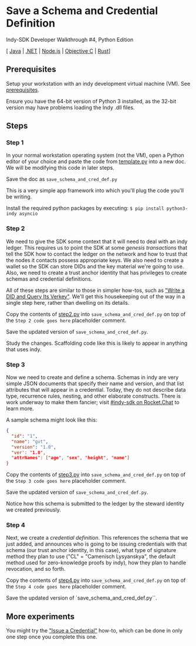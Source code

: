 # Save a Schema and Credential Definition

Indy-SDK Developer Walkthrough #4, Python Edition

[ [Java](../java/README.md) | [.NET](../../not-yet-written.md) | [Node.js](../../not-yet-written.md) | [Objective C](../../not-yet-written.md) | [Rust](../rust/README.md)]


## Prerequisites

Setup your workstation with an indy development virtual machine (VM). See [prerequisites](../../prerequisites.md).

Ensure you have the 64-bit version of Python 3 installed, as the 32-bit version may have problems loading the Indy .dll files.

## Steps

### Step 1

In your normal workstation operating system (not the VM), open a Python editor of your
choice and paste the code from [template.py](template.py)
into a new doc. We will be modifying this code in later steps.

Save the doc as `save_schema_and_cred_def.py`

This is a very simple app framework into which you'll plug the code you'll be writing.

Install the required python packages by executing: `$ pip install python3-indy asyncio`

### Step 2

We need to give the SDK some context that it will need
to deal with an indy ledger. This requires us to point the SDK at some
*genesis transactions* that tell the SDK how to contact the ledger on
the network and how to trust that the nodes it contacts possess
appropriate keys. We also need to create a wallet so the SDK can store
DIDs and the key material we're going to use. Also, we need
to create a trust anchor identity that has privileges to create schemas
and credential definitions.

All of these steps are similar to those in simpler how-tos, such as
["Write a DID and Query Its Verkey"](../../write-did-and-query-verkey/python/readme.md).
We'll get this housekeeping out of
the way in a single step here, rather than dwelling on its details.

Copy the contents of [step2.py](step2.py) into
`save_schema_and_cred_def.py` on top of the `Step 2 code goes here` placeholder comment.

Save the updated version of `save_schema_and_cred_def.py`.

Study the changes. Scaffolding code like this is likely to appear in anything
that uses indy.

### Step 3

Now we need to create and define a schema. Schemas in indy are very simple
JSON documents that specify their name and version, and that list attributes
that will appear in a credential. Today, they do not describe data type,
recurrence rules, nesting, and other elaborate constructs. There is work
underway to make them fancier; visit
[#indy-sdk on Rocket.Chat](https://chat.hyperledger.org/channel/indy-sdk) to learn
more.

A sample schema might look like this:

```json
{
  "id": "1",
  "name": "gvt",
  "version": "1.0",
  "ver': "1.0",
  "attrNames": ["age", "sex", "height", "name"]
}
```

Copy the contents of [step3.py](step3.py) into
`save_schema_and_cred_def.py` on top of the `Step 3 code goes here` placeholder comment.

Save the updated version of `save_schema_and_cred_def.py`.

Notice how this schema is submitted to the ledger by the steward
identity we created previously.

### Step 4

Next, we create a *credential definition*. This references the schema
that we just added, and announces who is going to be issuing credentials
with that schema (our trust anchor identity, in this case), what type of
signature method they plan to use ("CL" = "Camenisch Lysyanskya", the
default method used for zero-knowledge proofs by indy), how they
plan to handle revocation, and so forth.

Copy the contents of [step4.py](step4.py) into
`save_schema_and_cred_def.py` on top of the `Step 4 code goes here` placeholder comment.

Save the updated version of `save_schema_and_cred_def.py``.

## More experiments

You might try the ["Issue a Credential"](../../issue-credential/python/README.md)
how-to, which can be done in only one step once you complete this one.
